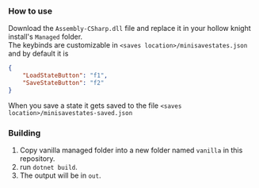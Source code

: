 ### How to use
Download the `Assembly-CSharp.dll` file and replace it in your hollow knight install's `Managed` folder.  
The keybinds are customizable in `<saves location>/minisavestates.json` and by default it is
```json
{
    "LoadStateButton": "f1",
    "SaveStateButton": "f2"
}
```
When you save a state it gets saved to the file `<saves location>/minisavestates-saved.json`

### Building

1. Copy vanilla managed folder into a new folder named `vanilla` in this repository.
2. run `dotnet build`.
3. The output will be in `out`.
